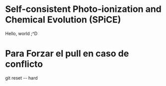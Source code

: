 # Self-consistent Photo-ionization and Chemical Evolution (SPiCE)

Hello, world ;^D

# Para Forzar el pull en caso de conflicto

git reset -- hard
